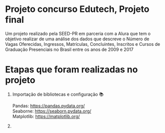 # Projeto concurso Edutech, Projeto final
Um projeto realizado pela SEED-PR em parceria com a Alura que tem o objetivo realizar de uma análise dos dados que descreve o Número de Vagas Oferecidas, Ingressos, Matrículas, Concluintes, Inscritos e Cursos de Graduação Presenciais no Brasil entre os anos de 2009 e 2017
# Etapas que foram realizadas no projeto
1. Importação de bibliotecas e configuração 📚

   Pandas: https://pandas.pydata.org/  
   Seaborne: https://seaborn.pydata.org/  
   Matplotlib: https://matplotlib.org/  

2.
